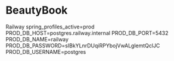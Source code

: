 # BeautyBook
Railway
spring_profiles_active=prod
PROD_DB_HOST=postgres.railway.internal
PROD_DB_PORT=5432
PROD_DB_NAME=railway
PROD_DB_PASSWORD=sIBkYLnrDUqiRPYbojVwALglemtQclJC
PROD_DB_USERNAME=postgres